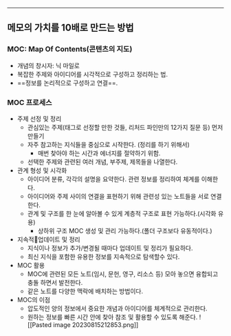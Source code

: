 ----
## 메모의 가치를 10배로 만드는 방법
### MOC: Map Of Contents(콘텐츠의 지도)
- 개념의 창시자: 닉 마일로
- 복잡한 주제와 아이디어를 시각적으로 구성하고 정리하는 법.
- ==정보를 논리적으로 구성하고 연결==.
### MOC 프로세스
- 주제 선정 및 정리
	- 관심있는 주제(태그로 선정할 만한 것들, 리처드 파인만의 12가지 질문 등) 먼저 만들기
	- 자주 참고하는 지식들을 중심으로 시작한다. (정리를 하기 위해서)
		- 매번 찾아야 하는 시간과 에너지를 절약하기 위함.
	- 선택한 주제와 관련된 여러 개념, 부주제, 제목들을 나열한다.
- 관계 형성 및 시각화
	- 아이디어 분류, 각각의 설명을 요약한다. 관련 정보를 정리하여 체계를 이해한다.
	- 아이디어와 주제 사이의 연결을 표현하기 위해 관련성 있는 노트들을 서로 연결한다.
	- 관계 및 구조를 한 눈에 알아볼 수 있게 계층적 구조로 표현 가능하다.(시각화 유용)
		- 상하위 구조 MOC 생성 및 관리 가능하다.(폴더 구조보다 유동적이다.)
- 지속적업데이트 및 정리
	- 지식이나 정보가 추가/변경될 때마다 업데이트 및 정리가 필요하다.
	- 최신 지식을 포함한 유용한 정보를 지속적으로 탐색할수 있다.
- MOC 활용
	- MOC에 관련된 모든 노트(임시, 문헌, 영구, 리소스 등) 모아 놓으면 융합되고 충돌 하면서 발전한다.
	- 같은 노트를 다양한 맥락에 배치하는 방법이다.
- MOC의 이점
	- 압도적인 양의 정보에서 중요한 개념과 아이디어를 체계적으로 관리한다.
	- 원하는 정보를 빠른 시간 안에 찾아 참조 및 활용할 수 있도록 해준다.
	![[Pasted image 20230815212853.png]]
